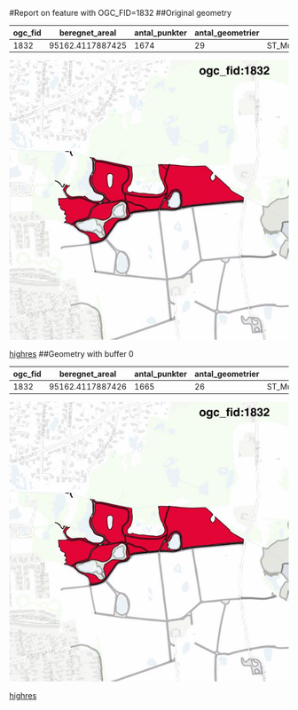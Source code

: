 #Report on feature with OGC_FID=1832
##Original geometry



| ogc_fid |  beregnet_areal  | antal_punkter | antal_geometrier |      type       |
|---------|------------------|---------------|------------------|-----------------|
|    1832 | 95162.4117887425 |          1674 |               29 | ST_MultiPolygon|
![geom](../images/1832_invalid.jpg)


[highres](https://raw.githubusercontent.com/Septima/herlev/master/images/1832_invalid_highres.jpg)
##Geometry with buffer 0



| ogc_fid |  beregnet_areal  | antal_punkter | antal_geometrier |      type       |
|---------|------------------|---------------|------------------|-----------------|
|    1832 | 95162.4117887426 |          1665 |               26 | ST_MultiPolygon|
![geom](../images/1832_buffer0.jpg)


[highres](https://raw.githubusercontent.com/Septima/herlev/master/images/1832_buffer0_highres.jpg)

